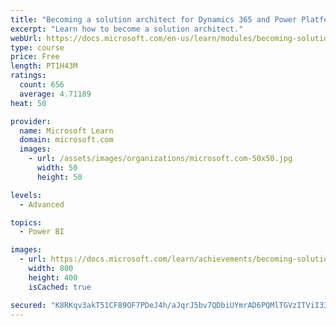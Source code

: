 ```yaml
---
title: "Becoming a solution architect for Dynamics 365 and Power Platform"
excerpt: "Learn how to become a solution architect."
webUrl: https://docs.microsoft.com/en-us/learn/modules/becoming-solution-architect/
type: course
price: Free
length: PT1H43M
ratings:
  count: 656
  average: 4.71189
heat: 50

provider:
  name: Microsoft Learn
  domain: microsoft.com
  images:
    - url: /assets/images/organizations/microsoft.com-50x50.jpg
      width: 50
      height: 50

levels:
  - Advanced

topics:
  - Power BI

images:
  - url: https://docs.microsoft.com/learn/achievements/becoming-solution-architect-social.png
    width: 800
    height: 400
    isCached: true

secured: "K8RKqv3akT51CF89OF7PDeJ4h/aJqrJ5bv7QDbiUYmrAD6PQMlTGVzITViI33rNRM+1MbW2QWWiEtYmF+IZtiYwaN1tA81+tabBSG583IO3FH3j5lkVfXfxdSFi9Uq8x7hUANOW1U8pN23/PmgKHkS0SjvnU3TSlrNHoo70ZOAirEqUZwcdRDpJtj+hwrjATri1yyAdlDMD7wYQltWxIMUB/vToKwh86PEaU0H68MjFe2HtaXjs417qC7jI2HQZZVYq1wQ/OcIJhTa2VjBN5MAcdpPmENak21pYaPzVgtP5pCZCqiraPeEYwNuiJs4MlEVVP/Ku1LYCi19/m4Vgem6GQp2s6g1NSiHSpDomh8zAGsE4SDPHkGNWdJxjS4OjWFEG2zX02CfVw18kB8ppxbsxGEe4PpJX9gAGP3/bW5UM=;7pnH4L39XK8ljITZeZtpNQ=="
---
```


